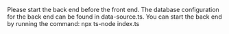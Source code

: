 Please start the back end before the front end. The database configuration for the back end can be found in data-source.ts.
You can start the back end by running the command: npx ts-node index.ts
